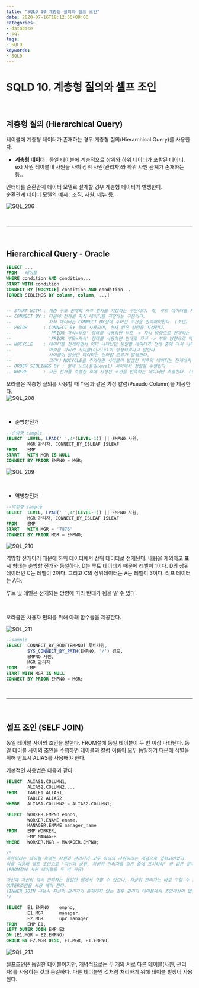 ```yaml
---
title: "SQLD 10 계층형 질의와 셀프 조인"
date: 2020-07-16T18:12:56+09:00
categories:
- database
- sql
tags:
- SQLD
keywords:
- SQLD
---
```


<!--more-->

# SQLD 10. 계층형 질의와 셀프 조인 

&nbsp;

## 계층형 질의 (Hierarchical Query)

테이블에 계층형 데이터가 존재하는 경우 계층형 질의(Hierarchical Query)를 사용한다.
- **계층형 데이터** : 동일 테이블에 계층적으로 상위와 하위 데이터가 포함된 데이터.   
    ex) 사원 테이블내 사원들 사이 상위 사원(관리자)와 하위 사원 관계가 존재하는 등..   

엔터티를 순환관계 데이터 모델로 설계할 경우 계층형 데이터가 발생한다.   
순환관계 데이터 모델의 예시 : 조직, 사원, 메뉴 등..

![SQL_206](https://user-images.githubusercontent.com/28701069/87662925-f7d5d380-c79d-11ea-8712-647bf9e13db4.jpg)

&nbsp;

-----

&nbsp;
## Hierarchical Query - Oracle 
```sql
SELECT ...
FROM --테이블
WHERE condition AND condition...
START WITH condition 
CONNECT BY [NOCYCLE] condition AND condition...
[ORDER SIBLINGS BY column, column, ...]


-- START WITH : 계층 구조 전개의 시작 위치를 지정하는 구문이다. 즉, 루트 데이터를 지정한다. (액세스)
-- CONNECT BY : 다음에 전개될 자식 데이터를 지정하는 구문이다. 
--              자식 데이터는 CONNECT BY절에 주어진 조건을 만족해야한다. (조인)
-- PRIOR      : CONNECT BY 절에 사용되며, 현재 읽은 칼럼을 지정한다. 
--              'PRIOR 자식=부모' 형태를 사용하면 부모 -> 자식 방향으로 전개하는 순방향 전개를 한다. 
--              'PRIOR 부모=자식' 형태를 사용하면 반대로 자식 -> 부모 방향으로 역방향 전개를 한다.
-- NOCYCLE    : 데이터를 전개하면서 이미 나타났던 동일한 데이터가 전개 중에 다시 나타난다면 
--              이것을 가리켜 사이클(Cycle)이 형성되었다고 말한다. 
--              사이클이 발생한 데이터는 런타임 오류가 발생한다.
--              그러나 NOCYCLE을 추가하면 사이클이 발생한 이후의 데이터는 전개하지 않는다.
-- ORDER SIBLINGS BY : 형제 노드(동일level) 사이에서 정렬을 수행한다.
-- WHERE      : 모든 전개를 수행한 후에 지정된 조건을 만족하는 데이터만 추출한다. (필터링)
```

오라클은 계층형 질의를 사용할 때 다음과 같은 가상 칼럼(Pseudo Column)을 제공한다.   
![SQL_208](https://user-images.githubusercontent.com/28701069/87664140-b9d9af00-c79f-11ea-95f6-ec52bf52c6af.jpg)

&nbsp;

- 순방향전개   
```sql
--순방향 sample
SELECT  LEVEL, LPAD(' ',4*(LEVEL-1)) || EMPNO 사원,
        MGR 관리자, CONNECT_BY_ISLEAF ISLEAF
FROM    EMP
START   WITH MGR IS NULL
CONNECT BY PRIOR EMPNO = MGR;
```
![SQL_209](https://user-images.githubusercontent.com/28701069/87664465-408e8c00-c7a0-11ea-9016-5e9774b329ff.jpg)

&nbsp;

- 역방향전개      
```sql
--역방향 sample
SELECT  LEVEL, LPAD(' ',4*(LEVEL-1)) || EMPNO 사원,
        MGR 관리자, CONNECT_BY_ISLEAF ISLEAF
FROM    EMP
START   WITH MGR = '7876'
CONNECT BY PRIOR MGR = EMPNO;
```
![SQL_210](https://user-images.githubusercontent.com/28701069/87664593-7c295600-c7a0-11ea-98e0-1f7ad961b235.jpg)

역방향 전개이기 때문에 하위 데이터에서 상위 데이터로 전개된다. 내용을 제외하고 표시 형태는 순방향 전개와 동일하다. D는 루트 데이터기 때문에 레벨이 1이다. D의 상위 데이터인 C는 레벨이 2이다. 그리고 C의 상위데이터는 A는 레벨이 3이다. 리프 데이터는 A다.   

루트 및 레벨은 전개되는 방향에 따라 반대가 됨을 알 수 있다. 

&nbsp;

오라클은 사용자 편의를 위해 아래 함수들을 제공한다.

![SQL_211](https://user-images.githubusercontent.com/28701069/87664612-83e8fa80-c7a0-11ea-949a-596b83018785.jpg)

```sql
--sample
SELECT  CONNECT_BY_ROOT(EMPNO) 루트사원, 
        SYS_CONNECT_BY_PATH(EMPNO, '/') 경로,
        EMPNO 사원,
        MGR 관리자
FROM    EMP
START WITH MGR IS NULL
CONNECT BY PRIOR EMPNO = MGR;
```

&nbsp;

-----

&nbsp;

## 셀프 조인 (SELF JOIN)


동일 테이블 사이의 조인을 말한다. FROM절에 동일 테이블이 두 번 이상 나타난다. 동일 테이블 사이의 조인을 수행하면 테이블과 칼럼 이름이 모두 동일하기 때문에 식별을 위해 반드시 ALIAS를 사용해야 한다.   

기본적인 사용법은 다음과 같다.

```sql
SELECT  ALIAS1.COLUMN1,
        ALIAS2.COLUMN2,...
FROM    TABLE1 ALIAS1,
        TABLE2 ALIAS2
WHERE   ALIAS1.COLUMN2 = ALIAS2.COLUMN1;

SELECT  WORKER.EMPNO empno,
        WORKER.ENAME ename,
        MANAGER.ENAME manager_name
FROM    EMP WORKER,
        EMP MANAGER
WHERE   WORKER.MGR = MANAGER.EMPNO;

/*
사원이라는 테이블 속에는 사원과 관리자가 모두 하나의 사원이라는 개념으로 입력되어있다.
이를 이용해 셀프 조인으로 "자신과 상위, 차상위 관리자를 같은 줄에 표시하라" 와 같은 문제를 해결할 수 있다. 
(FROM절에 사원 테이블을 두 번 사용)

자신과 자신의 직속 관리자는 동일한 행에서 구할 수 있으나, 차상위 관리자는 바로 구할 수 없다. 자신의 직속 관리자를 기준으로 사원 테이블과 한번 더 셀프조인을 수행해야 한다.
OUTER조인을 사용 해야 한다. 
(INNER JOIN 사용시 자신의 관리자가 존재하지 않는 경우 관리자 테이블에서 조인대상이 없기때문에 결과 누락 발생가능)
*/

SELECT  E1.EMPNO    empno,
        E1.MGR      manager,
        E2.MGR      upr_manager
FROM    EMP E1,
LEFT OUTER JOIN EMP E2
ON (E1.MGR = E2.EMPNO)
ORDER BY E2.MGR DESC, E1.MGR, E1.EMPNO;
```

![SQL_213](https://user-images.githubusercontent.com/28701069/87666305-581b4400-c7a3-11ea-941d-2bad3ed0156b.jpg)

셀프조인은 동일한 테이블이지만, 개념적으로는 두 개의 서로 다른 테이블(사원, 관리자)를 사용하는 것과 동일하다. 다른 테이블인 것처럼 처리하기 위해 테이블 별칭이 사용된다.  